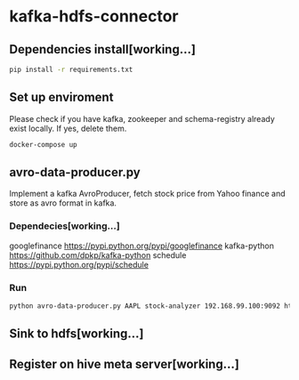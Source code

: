 # kafka-hdfs-connector

## Dependencies install[working...]
```sh
pip install -r requirements.txt
```

## Set up enviroment
Please check if you have kafka, zookeeper and schema-registry already exist locally. If yes, delete them.
```sh
docker-compose up
```

## avro-data-producer.py
Implement a kafka AvroProducer, fetch stock price from Yahoo finance and store as avro format in kafka.

### Dependecies[working...]
googlefinance   https://pypi.python.org/pypi/googlefinance
kafka-python    https://github.com/dpkp/kafka-python
schedule        https://pypi.python.org/pypi/schedule

### Run
```sh
python avro-data-producer.py AAPL stock-analyzer 192.168.99.100:9092 http://localhost:8081
```

## Sink to hdfs[working...]

## Register on hive meta server[working...]
